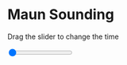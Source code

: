 <h1>Maun Sounding</h1>
<p>Drag the slider to change the time</p>

<div class="slidecontainer">
<input oninput='setImage(this)' class="slider" type="range" min="0" max="7" value="0" step="1" />
<img id='img'/>
</div>

<script>
var img = document.getElementById('img');
var img_array = ['/assets/images/skwt/skd_maun_wrfout_d01_2020-06-25_12:00:00.png',
'/assets/images/skwt/skd_maun_wrfout_d01_2020-06-25_18:00:00.png',
'/assets/images/skwt/skd_maun_wrfout_d01_2020-06-26_00:00:00.png',
'/assets/images/skwt/skd_maun_wrfout_d01_2020-06-26_06:00:00.png',
'/assets/images/skwt/skd_maun_wrfout_d01_2020-06-26_12:00:00.png',
'/assets/images/skwt/skd_maun_wrfout_d01_2020-06-26_18:00:00.png',
'/assets/images/skwt/skd_maun_wrfout_d01_2020-06-27_00:00:00.png',];
function setImage(obj)
{
        var value = obj.value;
        img.src = img_array[value];

}
</script>
